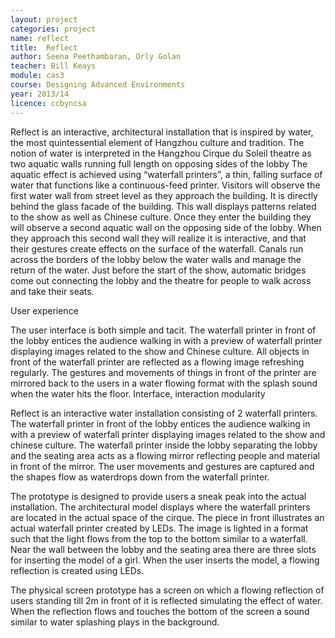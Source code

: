 ```yaml
---
layout: project
categories: project
name: reflect
title:  Reflect
author: Seena Peethambaran, Orly Golan
teacher: Bill Keays
module: cas3
course: Designing Advanced Environments
year: 2013/14
licence: ccbyncsa
---
```

Reflect is an interactive, architectural installation that is inspired by water, the most quintessential element of Hangzhou culture and tradition.
The notion of water is interpreted in the Hangzhou Cirque du Soleil theatre as two aquatic walls running full length on opposing sides of the lobby The aquatic effect is achieved using “waterfall printers”, a thin, falling surface of water that functions like a continuous-feed printer.
Visitors will observe the first water wall from street level as they approach the building. It is directly behind the glass facade of the building. This wall displays patterns related to the show as well as Chinese culture. Once they enter the building they will observe a second aquatic wall on the opposing side of the lobby. When they approach this second wall they will realize it is interactive, and that their gestures create effects on the surface of the waterfall.
Canals run across the borders of the lobby below the water walls and manage the return of the water. Just
before the start of the show, automatic bridges come out connecting the lobby and the theatre for people to walk across and take their seats.

User experience

The user interface is both simple and tacit. The waterfall printer in front of the lobby entices the audience walking in with a preview of waterfall printer displaying images related to the show and Chinese culture. All objects in front of the waterfall printer are reflected as a flowing image refreshing regularly. The gestures and movements of things in front of the printer are mirrored back to the users in a water flowing format with the splash sound when the water hits the floor.
Interface, interaction modularity

Reflect is an interactive water installation consisting of 2 waterfall printers. The waterfall printer in front of the lobby entices the audience walking in with a preview of waterfall printer displaying images related to the show and chinese culture.
The waterfall printer inside the lobby separating the lobby and the seating area acts as a flowing mirror reflecting people and material in front of the mirror. The user movements and gestures are captured and the shapes flow as waterdrops down from the waterfall printer.

The prototype is designed to provide users a sneak peak into the actual installation.
The architectural model displays where the waterfall printers are located in the actual space of the cirque. The piece in front illustrates an actual waterfall printer created by LEDs. The image is lighted in a format such that the light flows from the top to the bottom similar to a waterfall. Near the wall between the lobby and the seating area there are three slots for inserting the model of a girl. When the user inserts the model, a flowing reflection is created using LEDs.

The physical screen prototype has a screen on which a flowing reflection of users standing till 2m in front of it is reflected simulating the effect of water. When the reflection flows and touches the bottom of the screen a sound similar to water splashing plays in the background.